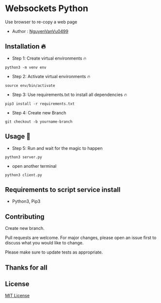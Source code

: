 # Websockets Python

Use browser to re-copy a web page

- Author : [NguyenVanVu0499](NguyenVanVu0499)

## Installation 🔥
- Step 1: Create virtual environments 🔥

`python3 -m venv env`

- Step 2: Activate virtual environments 🔥

`source env/bin/activate`

- Step 3: Use requirements.txt to install all dependencies 🔥

`pip3 install -r requirements.txt`

- Step 4: Create new Branch 

`git checkout -b yourname-branch`

## Usage 🚀
- Step 5: Run and wait for the magic to happen

`python3 server.py`

- open another terminal

`python3 client.py`

## Requirements to script service install
- Python3, Pip3

## Contributing
Create new branch.

Pull requests are welcome. For major changes, please open an issue first to discuss what you would like to change.

Please make sure to update tests as appropriate.

## Thanks for all

## License
[MIT License](https://choosealicense.com/licenses/mit/)

